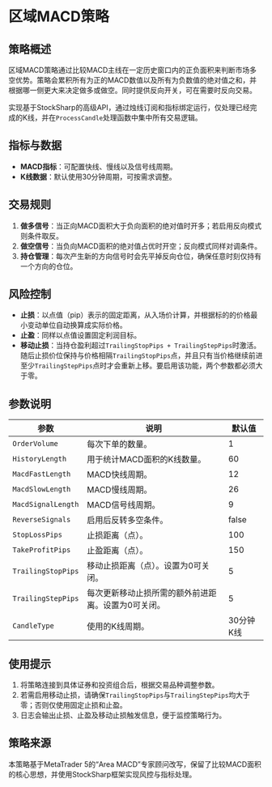 # 区域MACD策略

## 策略概述
区域MACD策略通过比较MACD主线在一定历史窗口内的正负面积来判断市场多空优势。策略会累积所有为正的MACD数值以及所有为负数值的绝对值之和，并根据哪一侧更大来决定做多或做空。同时提供反向开关，可在需要时反向交易。

实现基于StockSharp的高级API，通过烛线订阅和指标绑定运行，仅处理已经完成的K线，并在`ProcessCandle`处理函数中集中所有交易逻辑。

## 指标与数据
- **MACD指标**：可配置快线、慢线以及信号线周期。
- **K线数据**：默认使用30分钟周期，可按需求调整。

## 交易规则
1. **做多信号**：当正向MACD面积大于负向面积的绝对值时开多；若启用反向模式则条件取反。
2. **做空信号**：当负向MACD面积的绝对值占优时开空；反向模式同样对调条件。
3. **持仓管理**：每次产生新的方向信号时会先平掉反向仓位，确保任意时刻仅持有一个方向的仓位。

## 风险控制
- **止损**：以点值（pip）表示的固定距离，从入场价计算，并根据标的的价格最小变动单位自动换算成实际价格。
- **止盈**：同样以点值设置固定利润目标。
- **移动止损**：当持仓盈利超过`TrailingStopPips + TrailingStepPips`时激活。随后止损价位保持与价格相隔`TrailingStopPips`点，并且只有当价格继续前进至少`TrailingStepPips`点时才会重新上移。要启用该功能，两个参数都必须大于零。

## 参数说明
| 参数 | 说明 | 默认值 |
| --- | --- | --- |
| `OrderVolume` | 每次下单的数量。 | 1 |
| `HistoryLength` | 用于统计MACD面积的K线数量。 | 60 |
| `MacdFastLength` | MACD快线周期。 | 12 |
| `MacdSlowLength` | MACD慢线周期。 | 26 |
| `MacdSignalLength` | MACD信号线周期。 | 9 |
| `ReverseSignals` | 启用后反转多空条件。 | false |
| `StopLossPips` | 止损距离（点）。 | 100 |
| `TakeProfitPips` | 止盈距离（点）。 | 150 |
| `TrailingStopPips` | 移动止损距离（点）。设置为0可关闭。 | 5 |
| `TrailingStepPips` | 每次更新移动止损所需的额外前进距离。设置为0可关闭。 | 5 |
| `CandleType` | 使用的K线周期。 | 30分钟K线 |

## 使用提示
1. 将策略连接到具体证券和投资组合后，根据交易品种调整参数。
2. 若需启用移动止损，请确保`TrailingStopPips`与`TrailingStepPips`均大于零；否则仅使用固定止损和止盈。
3. 日志会输出止损、止盈及移动止损触发信息，便于监控策略行为。

## 策略来源
本策略基于MetaTrader 5的“Area MACD”专家顾问改写，保留了比较MACD面积的核心思想，并使用StockSharp框架实现风控与指标处理。
